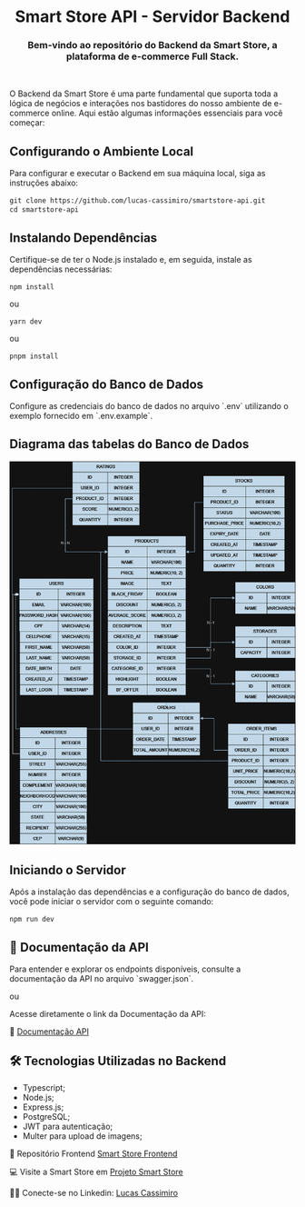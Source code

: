 <h1 align="center"><strong>Smart Store API - Servidor Backend</strong></h1>
<h3 align="center">Bem-vindo ao repositório do Backend da Smart Store, a plataforma de e-commerce Full Stack.</h3>
<br>
<p>O Backend da Smart Store é uma parte fundamental que suporta toda a lógica de negócios e interações nos bastidores do nosso ambiente de e-commerce online. Aqui estão algumas informações essenciais para você começar:</p>
<h2>Configurando o Ambiente Local</h2>
<p>Para configurar e executar o Backend em sua máquina local, siga as instruções abaixo:</p>

```
git clone https://github.com/lucas-cassimiro/smartstore-api.git
cd smartstore-api
```

<h2>Instalando Dependências</h2>
<p>Certifique-se de ter o Node.js instalado e, em seguida, instale as dependências necessárias:</p>

```
npm install
```

<p>ou</p>

```
yarn dev
```

<p>ou</p>

```
pnpm install
```

<h2>Configuração do Banco de Dados</h2>
<p>Configure as credenciais do banco de dados no arquivo `.env` utilizando o exemplo fornecido em `.env.example`.</p>

<h2>Diagrama das tabelas do Banco de Dados</h2>

![Diagrama das tabelas](./src/assets/diagrama-tabelas.png)

<h2>Iniciando o Servidor</h2>
<p>Após a instalação das dependências e a configuração do banco de dados, você pode iniciar o servidor com o seguinte comando:</p>

```
npm run dev
```

<h2>📃 Documentação da API</h2>
<p>Para entender e explorar os endpoints disponíveis, consulte a documentação da API no arquivo `swagger.json`.</p>

<p>ou</p>

<p>Acesse diretamente o link da Documentação da API:</p>

📃 [Documentação API]()

<h2>🛠️ Tecnologias Utilizadas no Backend</h2>

- Typescript;
- Node.js;
- Express.js;
- PostgreSQL;
- JWT para autenticação;
- Multer para upload de imagens;

🔗 Repositório Frontend [Smart Store Frontend](https://github.com/lucas-cassimiro/smartstore-next-ts-tailwind)

💻 Visite a Smart Store em [Projeto Smart Store](https://smartstore-next-react-ts-76yi-eujjthbuw-lucas-cassimiro.vercel.app/)

🙋‍♂️ Conecte-se no Linkedin: [Lucas Cassimiro](https://www.linkedin.com/in/lucasocassimiro/)
